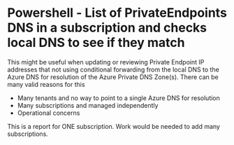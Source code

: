 # Powershell - List of PrivateEndpoints DNS in a subscription and checks local DNS to see if they match

This might be useful when updating or reviewing Private Endpoint IP addresses that not using conditional forwarding from the local DNS to the Azure DNS for resolution of the Azure Private DNS Zone(s). There can be many valid reasons for this
  - Many tenants and no way to point to a single Azure DNS for resolution
  - Many subscriptions and managed independently
  - Operational concerns

This is a report for ONE subscription. Work would be needed to add many subscriptions.


